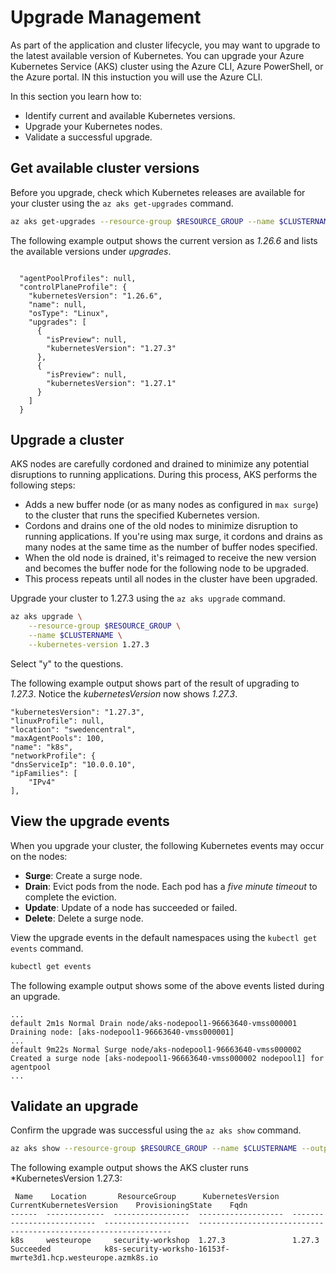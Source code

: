 # Upgrade Management

As part of the application and cluster lifecycle, you may want to upgrade to the latest available version of Kubernetes. You can upgrade your Azure Kubernetes Service (AKS) cluster using the Azure CLI, Azure PowerShell, or the Azure portal. IN this instuction you will use the Azure CLI.

In this section you learn how to:

* Identify current and available Kubernetes versions.
* Upgrade your Kubernetes nodes.
* Validate a successful upgrade.


## Get available cluster versions

Before you upgrade, check which Kubernetes releases are available for your cluster using the ````az aks get-upgrades```` command.

````bash
az aks get-upgrades --resource-group $RESOURCE_GROUP --name $CLUSTERNAME`
````

The following example output shows the current version as *1.26.6* and lists the available versions under *upgrades*.

````output

  "agentPoolProfiles": null,
  "controlPlaneProfile": {
    "kubernetesVersion": "1.26.6",
    "name": null,
    "osType": "Linux",
    "upgrades": [
      {
        "isPreview": null,
        "kubernetesVersion": "1.27.3"
      },
      {
        "isPreview": null,
        "kubernetesVersion": "1.27.1"
      }
    ]
  }
````


## Upgrade a cluster

AKS nodes are carefully cordoned and drained to minimize any potential disruptions to running applications. During this process, AKS performs the following steps:

* Adds a new buffer node (or as many nodes as configured in ````max surge````) to the cluster that runs the specified Kubernetes version.
* Cordons and drains one of the old nodes to minimize disruption to running applications. If you're using max surge, it cordons and drains as many nodes at the same time as the number of buffer nodes specified.
* When the old node is drained, it's reimaged to receive the new version and becomes the buffer node for the following node to be upgraded.
* This process repeats until all nodes in the cluster have been upgraded.


Upgrade your cluster to 1.27.3 using the ````az aks upgrade```` command.

````bash
az aks upgrade \
    --resource-group $RESOURCE_GROUP \
    --name $CLUSTERNAME \
    --kubernetes-version 1.27.3
````

Select "y" to the questions.


The following example output shows part of the result of upgrading to *1.27.3*. Notice the *kubernetesVersion* now shows *1.27.3*. 

````
"kubernetesVersion": "1.27.3",
"linuxProfile": null,
"location": "swedencentral",
"maxAgentPools": 100,
"name": "k8s",
"networkProfile": {
"dnsServiceIp": "10.0.0.10",
"ipFamilies": [
    "IPv4"
],
````


## View the upgrade events

When you upgrade your cluster, the following Kubernetes events may occur on the nodes:
 * **Surge**: Create a surge node.
 * **Drain**: Evict pods from the node. Each pod has a *five minute timeout* to complete the eviction.
 * **Update**: Update of a node has succeeded or failed.
 * **Delete**: Delete a surge node.

View the upgrade events in the default namespaces using the `kubectl get events` command.

````bash
kubectl get events 
````

The following example output shows some of the above events listed during an upgrade.

````output
...
default 2m1s Normal Drain node/aks-nodepool1-96663640-vmss000001 Draining node: [aks-nodepool1-96663640-vmss000001]
...
default 9m22s Normal Surge node/aks-nodepool1-96663640-vmss000002 Created a surge node [aks-nodepool1-96663640-vmss000002 nodepool1] for agentpool 
...
````



## Validate an upgrade

Confirm the upgrade was successful using the ````az aks show```` command.

````bash
az aks show --resource-group $RESOURCE_GROUP --name $CLUSTERNAME --output table
````

The following example output shows the AKS cluster runs *KubernetesVersion 1.27.3:

````output
 Name    Location       ResourceGroup      KubernetesVersion    CurrentKubernetesVersion    ProvisioningState    Fqdn
------  -------------  -----------------  -------------------  --------------------------  -------------------  ----------------------------------------------------------------
k8s     westeurope     security-workshop  1.27.3               1.27.3                      Succeeded            k8s-security-worksho-16153f-mwrte3d1.hcp.westeurope.azmk8s.io
````

